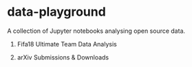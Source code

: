# data-playground
A collection of Jupyter notebooks analysing open source data.

1. Fifa18 Ultimate Team Data Analysis

2. arXiv Submissions & Downloads
